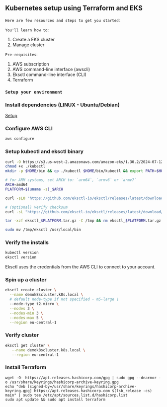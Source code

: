 ## Kubernetes setup using Terraform and EKS

`Here are few resources and steps to get you started`:

`You'll learn how to`:

1. Create a EKS cluster
2. Manage cluster

`Pre-requisites`:

1. AWS subscription
2. AWS command-line interface (awscli)
3. Eksctl command-line interface (CLI)
4. Terraform

### `Setup your environment`

### Install dependencies (LINUX - Ubuntu/Debian)

[Setup](https://docs.aws.amazon.com/eks/latest/userguide/setting-up.html)

### Configure AWS CLI

```sh
aws configure
```

### Setup kubectl and eksctl binary

```sh
curl -O https://s3.us-west-2.amazonaws.com/amazon-eks/1.30.2/2024-07-12/bin/linux/arm64/kubectl
chmod +x ./kubectl
mkdir -p $HOME/bin && cp ./kubectl $HOME/bin/kubectl && export PATH=$HOME/bin:$PATH
```

```sh
# for ARM systems, set ARCH to: `arm64`, `armv6` or `armv7`
ARCH=amd64
PLATFORM=$(uname -s)_$ARCH

curl -sLO "https://github.com/eksctl-io/eksctl/releases/latest/download/eksctl_$PLATFORM.tar.gz"

# (Optional) Verify checksum
curl -sL "https://github.com/eksctl-io/eksctl/releases/latest/download/eksctl_checksums.txt" | grep $PLATFORM | sha256sum --check

tar -xzf eksctl_$PLATFORM.tar.gz -C /tmp && rm eksctl_$PLATFORM.tar.gz

sudo mv /tmp/eksctl /usr/local/bin
```

### Verify the installs

```sh
kubectl version
eksctl version
```

Eksctl uses the credentials from the AWS CLI to connect to your account.

### Spin up a cluster

```sh
eksctl create cluster \
  --name demok8scluster.k8s.local \
  # default node-type if not specified - m5-large \
  --node-type t2.micro \
  --nodes 3 \
  --nodes-min 3 \
  --nodes-max 5 \
  --region eu-central-1
```

### Verify cluster

```sh
eksctl get cluster \
   --name demok8scluster.k8s.local \
   --region eu-central-1
```

### Install Terraform

```shell
wget -O- https://apt.releases.hashicorp.com/gpg | sudo gpg --dearmor -o /usr/share/keyrings/hashicorp-archive-keyring.gpg
echo "deb [signed-by=/usr/share/keyrings/hashicorp-archive-keyring.gpg] https://apt.releases.hashicorp.com $(lsb_release -cs) main" | sudo tee /etc/apt/sources.list.d/hashicorp.list
sudo apt update && sudo apt install terraform
```
